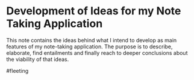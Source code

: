 
# Development of Ideas for my Note Taking Application

This note contains the ideas behind what I intend to develop as main features of my note-taking application. The purpose is to describe, elaborate, find entailments and finally reach to deeper conclusions about the viability of that ideas.



#fleeting